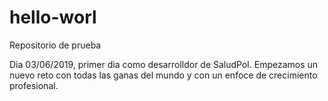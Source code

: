 # hello-worl
Repositorio de prueba

Dia 03/06/2019, primer dia como desarrolldor de SaludPol. 
Empezamos un nuevo reto con todas las ganas del mundo y con un enfoce de crecimiento profesional.
